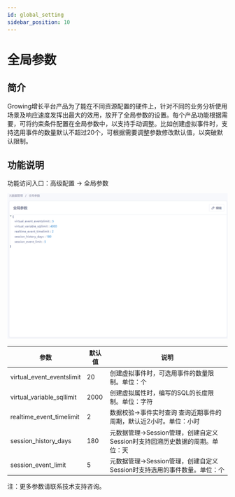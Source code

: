 ```yaml
---
id: global_setting
sidebar_position: 10
---
```


# 全局参数

## 简介[](#jian-jie)

Growing增长平台产品为了能在不同资源配置的硬件上，针对不同的业务分析使用场景及响应速度发挥出最大的效用，放开了全局参数的设置。每个产品功能根据需要，可将约束条件配置在全局参数中，以支持手动调整。比如创建虚拟事件时，支持选用事件的数量默认不超过20个，可根据需要调整参数修改默认值，以突破默认限制。

## 功能说明[](#gong-neng-shuo-ming)

功能访问入口：高级配置 -> 全局参数

![picture 1](/img/e745345c7315330d502dbdb98020520b444ade854056eea73ef5b38ded98f1bf_pic_1667298791562_2022-11-01.png)  



| 参数  | 默认值  |  说明  |
| --- | --- | --- |
| virtual_event_eventslimit | 20 | 创建虚拟事件时，可选用事件的数量限制。单位：个 |
| virtual_variable_sqllimit | 2000 | 创建虚拟属性时，编写的SQL的长度限制。单位：字符 |
| realtime_event_timelimit | 2 | 数据校验->事件实时查询 查询近期事件的周期，默认近2小时。单位：小时 |
| session_history_days | 180 | 元数据管理->Session管理，创建自定义Session时支持回溯历史数据的周期。单位：天 |
| session_event_limit | 5 | 元数据管理->Session管理，创建自定义Session时支持选用的事件数量。单位：个 |

注：更多参数请联系技术支持咨询。